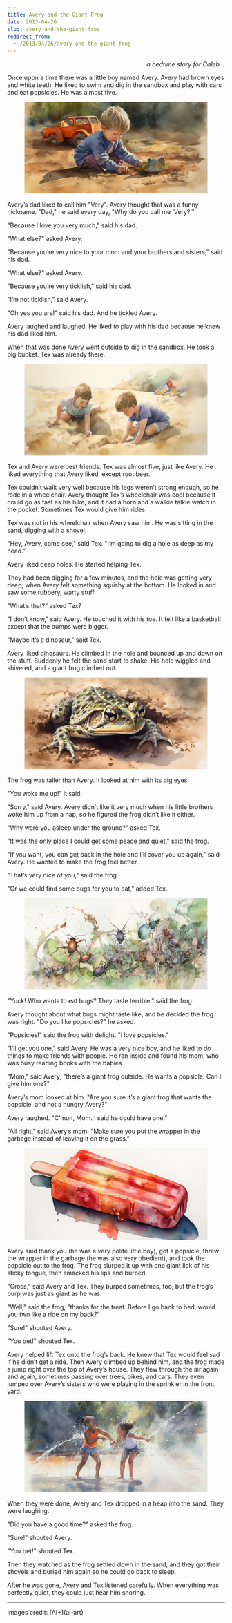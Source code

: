 ```yaml
---
title: Avery and the Giant Frog
date: 2013-04-26
slug: avery-and-the-giant-frog
redirect_from:
  - /2013/04/26/avery-and-the-giant-frog
---
```


<p style="text-align:right;"><em>a bedtime story for Caleb...</em></p>
Once upon a time there was a little boy named Avery. Avery had brown eyes and white teeth. He liked to swim and dig in the sandbox and play with cars and eat popsicles. He was almost five.

<figure><img alt="boy in sandbox" src="assets/boy-in-sandbox.jpg" /></figure>

Avery’s dad liked to call him "Very". Avery thought that was a funny nickname. "Dad," he said every day, "Why do you call me ‘Very?’"

"Because I love you very much," said his dad.

"What else?" asked Avery.

"Because you’re very nice to your mom and your brothers and sisters," said his dad.

"What else?" asked Avery.

"Because you’re very ticklish," said his dad.

"I’m not ticklish," said Avery.

"Oh yes you are!" said his dad. And he tickled Avery.

Avery laughed and laughed. He liked to play with his dad because he knew his dad liked him.

When that was done Avery went outside to dig in the sandbox. He took a big bucket. Tex was already there.

<figure><img src="assets/2-boys-digging.jpg" /></figure>

Tex and Avery were best friends. Tex was almost five, just like Avery. He liked everything that Avery liked, except root beer.

Tex couldn’t walk very well because his legs weren’t strong enough, so he rode in a wheelchair. Avery thought Tex’s wheelchair was cool because it could go as fast as his bike, and it had a horn and a walkie talkie watch in the pocket. Sometimes Tex would give him rides.

Tex was not in his wheelchair when Avery saw him. He was sitting in the sand, digging with a shovel.

"Hey, Avery, come see," said Tex. "I’m going to dig a hole as deep as my head."

Avery liked deep holes. He started helping Tex.

They had been digging for a few minutes, and the hole was getting very deep, when Avery felt something squishy at the bottom. He looked in and saw some rubbery, warty stuff.

"What’s that?" asked Tex?

"I don’t know," said Avery. He touched it with his toe. It felt like a basketball except that the bumps were bigger.

"Maybe it’s a dinosaur," said Tex.

Avery liked dinosaurs. He climbed in the hole and bounced up and down on the stuff. Suddenly he felt the sand start to shake. His hole wiggled and shivered, and a giant frog climbed out.

<figure><img src="assets/frog-in-sand.jpg"/></figure>

The frog was taller than Avery. It looked at him with its big eyes.

"You woke me up!" it said.

"Sorry," said Avery. Avery didn’t like it very much when his little brothers woke him up from a nap, so he figured the frog didn’t like it either.

"Why were you asleep under the ground?" asked Tex.

"It was the only place I could get some peace and quiet," said the frog.

"If you want, you can get back in the hole and I’ll cover you up again," said Avery. He wanted to make the frog feel better.

"That’s very nice of you," said the frog.

"Or we could find some bugs for you to eat," added Tex.

<figure><img src="assets/bugs.jpg" /></figure>

"Yuck! Who wants to eat bugs? They taste terrible." said the frog.

Avery thought about what bugs might taste like, and he decided the frog was right. "Do you like popsicles?" he asked.

"Popsicles!" said the frog with delight. "I love popsicles."

"I’ll get you one," said Avery. He was a very nice boy, and he liked to do things to make friends with people. He ran inside and found his mom, who was busy reading books with the babies.

"Mom," said Avery, "there’s a giant frog outside. He wants a popsicle. Can I give him one?"

Avery’s mom looked at him. "Are you sure it’s a giant frog that wants the popsicle, and not a hungry Avery?"

Avery laughed. "C’mon, Mom. I said he could have one."

"All right," said Avery’s mom. "Make sure you put the wrapper in the garbage instead of leaving it on the grass."

<figure><img src="assets/popsicle.jpg" /></figure>

Avery said thank you (he was a very polite little boy), got a popsicle, threw the wrapper in the garbage (he was also very obedient), and took the popsicle out to the frog. The frog slurped it up with one giant lick of his sticky tongue, then smacked his lips and burped.

"Gross," said Avery and Tex. They burped sometimes, too, but the frog’s burp was just as giant as he was.

"Well," said the frog, "thanks for the treat. Before I go back to bed, would you two like a ride on my back?"

"Sure!" shouted Avery.

"You bet!" shouted Tex.

Avery helped lift Tex onto the frog’s back. He knew that Tex would feel sad if he didn’t get a ride. Then Avery climbed up behind him, and the frog made a jump right over the top of Avery’s house. They flew through the air again and again, sometimes passing over trees, bikes, and cars. They even jumped over Avery’s sisters who were playing in the sprinkler in the front yard.

<figure><img src="assets/girls-in-sprinkler.jpg" /></figure>

When they were done, Avery and Tex dropped in a heap into the sand. They were laughing.

"Did you have a good time?" asked the frog.

"Sure!" shouted Avery.

"You bet!" shouted Tex.

Then they watched as the frog settled down in the sand, and they got their shovels and buried him again so he could go back to sleep.

After he was gone, Avery and Tex listened carefully. When everything was perfectly quiet, they could just hear him snoring.

<hr>
Images credit: [AI+](ai-art)